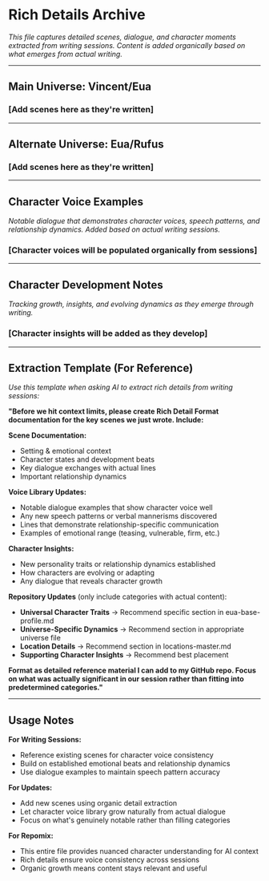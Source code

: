 # Rich Details Archive

*This file captures detailed scenes, dialogue, and character moments extracted from writing sessions. Content is added organically based on what emerges from actual writing.*

---

## Main Universe: Vincent/Eua

### [Add scenes here as they're written]

---

## Alternate Universe: Eua/Rufus

### [Add scenes here as they're written]

---

## Character Voice Examples

*Notable dialogue that demonstrates character voices, speech patterns, and relationship dynamics. Added based on actual writing sessions.*

### [Character voices will be populated organically from sessions]

---

## Character Development Notes

*Tracking growth, insights, and evolving dynamics as they emerge through writing.*

### [Character insights will be added as they develop]

---

## Extraction Template (For Reference)

*Use this template when asking AI to extract rich details from writing sessions:*

**"Before we hit context limits, please create Rich Detail Format documentation for the key scenes we just wrote. Include:**

**Scene Documentation:**
- Setting & emotional context
- Character states and development beats  
- Key dialogue exchanges with actual lines
- Important relationship dynamics

**Voice Library Updates:**
- Notable dialogue examples that show character voice well
- Any new speech patterns or verbal mannerisms discovered
- Lines that demonstrate relationship-specific communication
- Examples of emotional range (teasing, vulnerable, firm, etc.)

**Character Insights:**
- New personality traits or relationship dynamics established
- How characters are evolving or adapting
- Any dialogue that reveals character growth

**Repository Updates** (only include categories with actual content):
- **Universal Character Traits** → Recommend specific section in eua-base-profile.md
- **Universe-Specific Dynamics** → Recommend section in appropriate universe file  
- **Location Details** → Recommend section in locations-master.md
- **Supporting Character Insights** → Recommend best placement

**Format as detailed reference material I can add to my GitHub repo. Focus on what was actually significant in our session rather than fitting into predetermined categories."**

---

## Usage Notes

**For Writing Sessions:**
- Reference existing scenes for character voice consistency
- Build on established emotional beats and relationship dynamics
- Use dialogue examples to maintain speech pattern accuracy

**For Updates:**
- Add new scenes using organic detail extraction
- Let character voice library grow naturally from actual dialogue
- Focus on what's genuinely notable rather than filling categories

**For Repomix:**
- This entire file provides nuanced character understanding for AI context
- Rich details ensure voice consistency across sessions
- Organic growth means content stays relevant and useful